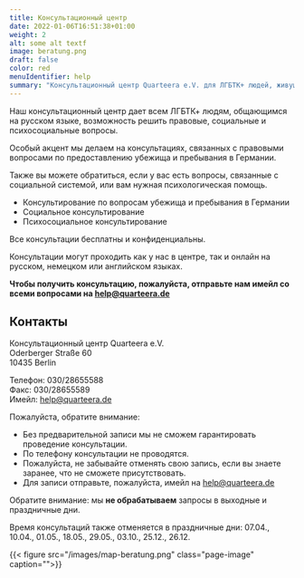 ```yaml
---
title: Консультационный центр
date: 2022-01-06T16:51:38+01:00
weight: 2
alt: some alt textf
image: beratung.png
draft: false
color: red
menuIdentifier: help
summary: "Консультационный центр Quarteera e.V. для ЛГБТК+ людей, живущих в Германии и общающихся на русском языке."
---
```

Наш консультационный центр дает всем ЛГБТК+ людям, общающимся на русском языке, возможность решить правовые, социальные и психосоциальные вопросы. 

Особый акцент мы делаем на консультациях, связанных с правовыми вопросами по предоставлению убежища и пребывания в Германии. 

Также вы можете обратиться, если у вас есть вопросы, связанные с социальной системой, или вам нужная психологическая помощь.


* Консультирование по вопросам убежища и пребывания в Германии
* Социальное консультирование
* Психосоциальное консультирование

Все консультации бесплатны и конфиденциальны.

Консультации могут проходить как у нас в центре, так и онлайн на русском, немецком или английском языках. 

**Чтобы получить консультацию, пожалуйста, отправьте нам имейл со всеми вопросами на help@quarteera.de**

## Контакты
Консультационный центр Quarteera e.V. \
Oderberger Straße 60 \
10435 Berlin

Телефон: 030/28655588 \
Факс: 030/28655589 \
Имейл: help@quarteera.de

Пожалуйста, обратите внимание:
* Без предварительной записи мы не сможем гарантировать проведение консультации.
* По телефону консультации не проводятся.
* Пожалуйста, не забывайте отменять свою запись, если вы знаете заранее, что не сможете присутствовать.
* Для записи отправьте, пожалуйста, имейл на help@quarteera.de

Обратите внимание: мы **не обрабатываем** запросы в выходные и праздничные дни. 

Время консультаций также отменяется в праздничные дни: 07.04., 10.04., 01.05., 18.05., 29.05., 03.10., 25.12., 26.12.

{{< figure src="/images/map-beratung.png" class="page-image" caption="">}}